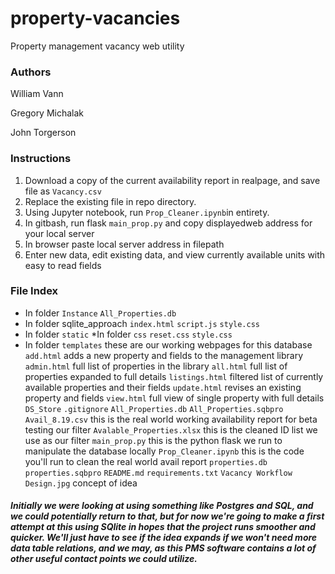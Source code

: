 # property-vacancies
Property management vacancy web utility

### Authors
William Vann

Gregory Michalak

John Torgerson

### Instructions
1. Download a copy of the current availability report in realpage, and save file as `Vacancy.csv`
2. Replace the existing file in repo directory.
3. Using Jupyter notebook, run `Prop_Cleaner.ipynb`in entirety.
4. In gitbash, run flask `main_prop.py` and copy displayedweb address for your local server
5. In browser paste local server address in filepath
6. Enter new data, edit existing data, and view currently available units with easy to read fields

### File Index
* In folder `Instance`
    `All_Properties.db`
* In folder sqlite_approach
    `index.html`
    `script.js`
    `style.css`
* In folder `static`
    *In folder `css`
        `reset.css`
        `style.css`
* In folder `templates` these are our working webpages for this database
    `add.html` adds a new property and fields to the management library
    `admin.html` full list of properties in the library
    `all.html` full list of properties expanded to full details
    `listings.html` filtered list of currently available properties and their fields
    `update.html` revises an existing property and fields
    `view.html` full view of single property with full details  
`DS_Store`
`.gitignore`
`All_Properties.db`
`All_Properties.sqbpro`
`Avail_8.19.csv` this is the real world working availability report for beta testing our filter
`Avalable_Properties.xlsx` this is the cleaned ID list we use as our filter
`main_prop.py` this is the python flask we run to manipulate the database locally
`Prop_Cleaner.ipynb` this is the code you'll run to clean the real world avail report
`properties.db`
`properties.sqbpro`
`README.md`
`requirements.txt`
`Vacancy Workflow Design.jpg` concept of idea

##### Initially we were looking at using something like Postgres and SQL, and we could potentially return to that, but for now we're going to make a first attempt at this using SQlite in hopes that the project runs smoother and quicker. We'll just have to see if the idea expands if we won't need more data table relations, and we may, as this PMS software contains a lot of other useful contact points we could utilize. 


